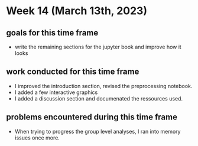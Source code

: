 # Week 14 (March 13th, 2023)

## goals for this time frame
- write the remaining sections for the jupyter book and improve how it looks


## work conducted for this time frame
- I improved the introduction section, revised the preprocessing notebook. 
- I added a few interactive graphics
- I added a discussion section and documenated the ressources used. 


## problems encountered during this time frame
- When trying to progress the group level analyses, I ran into memory issues once more. 
